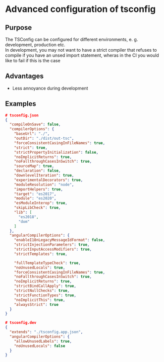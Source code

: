 # Advanced configuration of tsconfig
## Purpose
The TSConfig can be configured for different environments, e. g. development, production etc.  
In development, you may not want to have a strict compiler that refuses to compile if you have an unsed import statement, wheras in the CI you would like to fail if this is the case

## Advantages
- Less annoyance during development

## Examples
```json
# tsconfig.json
{
  "compileOnSave": false,
  "compilerOptions": {
    "baseUrl": "./",
    "outDir": "./dist/out-tsc",
    "forceConsistentCasingInFileNames": true,
    "strict": true,
    "strictPropertyInitialization": false,
    "noImplicitReturns": true,
    "noFallthroughCasesInSwitch": true,
    "sourceMap": true,
    "declaration": false,
    "downlevelIteration": true,
    "experimentalDecorators": true,
    "moduleResolution": "node",
    "importHelpers": true,
    "target": "es2017",
    "module": "es2020",
    "esModuleInterop": true,
    "skipLibCheck": true,
    "lib": [
      "es2018",
      "dom"
    ]
  },
  "angularCompilerOptions": {
    "enableI18nLegacyMessageIdFormat": false,
    "strictInjectionParameters": true,
    "strictInputAccessModifiers": true,
    "strictTemplates": true,

    "fullTemplateTypeCheck": true,
    "noUnusedLocals": true,
    "forceConsistentCasingInFileNames": true,
    "noFallthroughCasesInSwitch": true,
    "noImplicitReturns": true,
    "strictBindCallApply": true,
    "strictNullChecks": true,
    "strictFunctionTypes": true,
    "noImplicitThis": true,
    "alwaysStrict": true
  }
}
```
```json
# tsconfig.dev
{
  "extends": "./tsconfig.app.json",
  "angularCompilerOptions": {
    "allowUnusedLabels": true,
    "noUnusedLocals": false
  }
}
```
